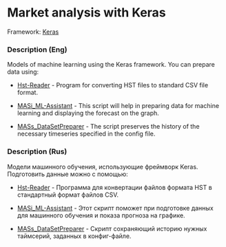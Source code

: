 # Market analysis with Keras

Framework: [Keras](https://github.com/fchollet/keras)

### Description (Eng)

Models of machine learning using the Keras framework. You can prepare data using:

- [Hst-Reader](https://github.com/terentjew-alexey/Hst-reader) - Program for converting HST files to standard CSV file format.

- [MASi_ML-Assistant](https://github.com/terentjew-alexey/market-analysis-system/blob/master/MQL4/MASi_ML-Assistant.mq4) - This script will help in preparing data for machine learning and displaying the forecast on the graph.

- [MASs_DataSetPreparer](https://github.com/terentjew-alexey/market-analysis-system/blob/master/MQL4/MASs_DataSetPreparer.mq4) - The script preserves the history of the necessary timeseries specified in the config file.

### Description (Rus)

Модели машинного обучения, использующие фреймворк Keras. Подготовить данные можно с помощью:

- [Hst-Reader](https://github.com/terentjew-alexey/Hst-reader) - Программа для конвертации файлов формата HST в стандартный формат файлов CSV.

- [MASi_ML-Assistant](https://github.com/terentjew-alexey/market-analysis-system/blob/master/MQL4/MASi_ML-Assistant.mq4) - Этот скрипт поможет при подготовке данных для машинного обучения и показа прогноза на графике.

- [MASs_DataSetPreparer](https://github.com/terentjew-alexey/market-analysis-system/blob/master/MQL4/MASs_DataSetPreparer.mq4) - Скрипт сохраняющий историю нужных таймсерий, заданных в конфиг-файле.

